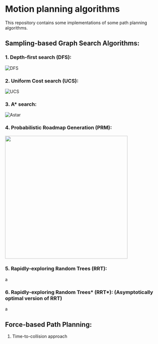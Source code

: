 # Motion planning algorithms

This repository contains some implementations of some path planning algorithms.

## Sampling-based Graph Search Algorithms:
### 1. Depth-first search (DFS): 
![DFS](https://github.com/shorane/Motion_Planning/blob/master/Sampling_based/Astar_DFS_UCS/implementation/DFS.gif)
### 2. Uniform Cost search (UCS): 
![UCS](https://github.com/shorane/Motion_Planning/blob/master/Sampling_based/Astar_DFS_UCS/implementation/BFS.gif)
### 3. A* search: 
![Astar](https://github.com/shorane/Motion_Planning/blob/master/Sampling_based/Astar_DFS_UCS/implementation/Astar.gif)
### 4. Probabilistic Roadmap Generation (PRM): 
<img src = "https://github.com/shorane/Motion_Planning/blob/master/Sampling_based/Probabilistic_Roadmap_PRM/images/Path.png" width="400" height="400"/>

### 5. Rapidly-exploring Random Trees (RRT): 
a
### 6. Rapidly-exploring Random Trees* (RRT*): (Asymptotically optimal version of RRT) 
a
## Force-based Path Planning:
1. Time-to-collision approach
